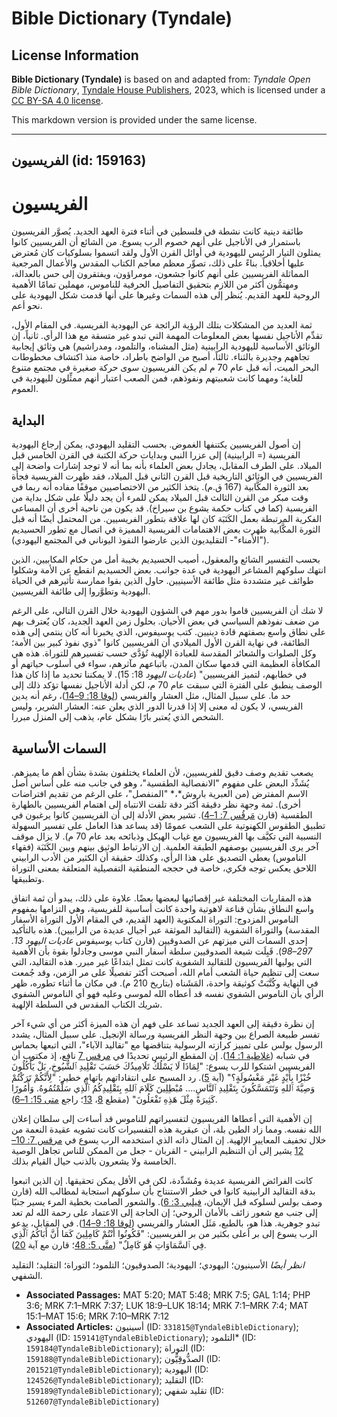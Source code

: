 # Bible Dictionary (Tyndale)

## License Information

**Bible Dictionary (Tyndale)** is based on and adapted from: _Tyndale Open Bible Dictionary_, [Tyndale House Publishers](https://tyndaleopenresources.com/), 2023, which is licensed under a [CC BY-SA 4.0 license](https://creativecommons.org/licenses/by-sa/4.0/legalcode.en).

This markdown version is provided under the same license.



--------------------------------

## الفريسيون (id: 159163)

الفريسيون
=========

طائفة دينية كانت نشطة في فلسطين في أثناء فترة العهد الجديد. يُصوَّر الفريسيون باستمرار في الأناجيل على أنهم خصوم الرب يسوع. من الشائع أن الفريسيين كانوا يمثلون التيار الرئيس لليهودية في أوائل القرن الأول ولقد اتسموا بسلوكيات كان مُعترض عليها أخلاقياً. بناءً على ذلك، تصوِّر معظم معاجم الكتاب المقدس والأعمال المرجعية المماثلة الفريسيين على أنهم كانوا جشعون، مومراؤون، ويفتقرون إلى حس بالعدالة، ومهتمُّون أكثر من اللازم بتحقيق التفاصيل الحرفية للناموس، مهملين تمامًا الأهمية الروحية للعهد القديم. يُنظر إلى هذه السمات وغيرها على أنها قدمت شكل اليهودية على نحو أعم.

ثمة العديد من المشكلات بتلك الرؤية الرائجة عن اليهودية الفريسية. في المقام الأول، تقدِّم الأناجيل نفسها بعض المعلومات المهمة التي تبدو غير متسقة مع هذا الرأي. ثانياً، إن الوثائق الأساسية لليهودية الرابينية (مثل المشناه، والتلمود، ومدراشيم) هي وثائق إيجابية تجاههم وجديرة بالثناء. ثالثاً، أصبح من الواضح باطراد، خاصة منذ اكتشاف مخطوطات البحر الميت، أنه قبل عام 70 م لم يكن الفريسيون سوى حركة صغيرة في مجتمع متنوع للغاية؛ ومهما كانت شعبيتهم ونفوذهم، فمن الصعب اعتبار أنهم ممثِّلون لليهودية في العموم.

البداية
-------

إن أصول الفريسيين يكتنفها الغموض. بحسب التقليد اليهودي، يمكن إرجاع اليهودية الفريسية (\= الرابينية) إلى عزرا النبي وبدايات حركة الكتبة في القرن الخامس قبل الميلاد. على الطرف المقابل، يجادل بعض العلماء بأنه بما أنه لا توجد إشارات واضحة إلى الفريسيين في الوثائق التاريخية قبل القرن الثاني قبل الميلاد، فقد ظهرت الفريسية فجأة بعد الثورة المكَّابية (167 ق.م). يتخذ الكثير من الاختصاصيين موقفًا مفاده أنه ربما في وقت مبكر من القرن الثالث قبل الميلاد يمكن للمرء أن يجد دليلًا على شكل بداية من الفريسية (كما في كتاب حكمة يشوع بن سيراخ). قد يكون من ناحية أخرى أن المساعي الفكرية المرتبطة بعمل الكَتَبَة كان لها علاقة بتطور الفريسيين. من المحتمل أيضًا أنه قبل الثورة المكَّابية ظهرت بعض الاهتمامات الفريسية المميزة في اتصال مع تطور الحسيديم ("الأمناء"\- التقليديون الذين عارضوا النفوذ اليوناني في المجتمع اليهودي).

بحسب التفسير الشائع والمعقول، أصيب الحسيديم بخيبة أمل من حكام المكابيين، الذين انتهك سلوكهم المشاعر اليهودية في عدة جوانب. بعض الحسيديم انقطع عن الأمة وشكلوا طوائف غير متشددة مثل طائفة الأسينيين. حاول الذين بقوا ممارسة تأثيرهم في الحياة اليهودية وتطوَّروا إلى طائفة الفريسيين.

لا شك أن الفريسيين قاموا بدور مهم في الشؤون اليهودية خلال القرن التالي، على الرغم من ضعف نفوذهم السياسي في بعض الأحيان. بحلول زمن العهد الجديد، كان يٌعترف بهم على نطاق واسع بصفتهم قادة دينيين. كتب يوسيفوس، الذي يخبرنا أنه كان ينتمي إلى هذه الطائفة، في نهاية القرن الأول الميلادي أن الفريسيين كانوا "ذوي نفوذ كبير بين الأمة؛ وكل الصلوات والشعائر المقدسة للعبادة الإلهية تُؤدَّى حسب تفسيرهم للتوراة. هذه هي المكافأة العظيمة التي قدمها سكان المدن، باتباعهم مآثرهم، سواء في أسلوب حياتهم أو في خطابهم، لتميز الفريسيين" (*عاديات اليهود* 18: 15\). لا يمكننا تحديد ما إذا كان هذا الوصف ينطبق على الفترة التي سبقت عام 70 م، لكن أدلة الأناجيل نفسها تؤكد ذلك إلى حد ما. على سبيل المثال، مثل العشار والفريسي ([لوقا 18: 9–14](https://ref.ly/Luke18:9-Luke18:14))، رغم أنه يدين الفريسي، لا يكون له معنى إلا إذا قدرنا الدور الذي يعلن عنه: العشار الشرير، وليس الشخص الذي يُعتبر بارًا بشكل عام، يذهب إلى المنزل مبررا.

السمات الأساسية
---------------

يصعب تقديم وصف دقيق للفريسيين، لأن العلماء يختلفون بشدة بشأن أهم ما يميزهم. يُشَدِّد البعض على مفهوم "الانفصالية الطقسية"، وهو في جانب منه على أساس أصل الاسم المفترض (من العبرية باروش*،* "المنفصل"، على الرغم من تقديم افتراضات أخرى). ثمة وجهة نظر دقيقة أكثر دقة تلفت الانتباه إلى اهتمام الفريسيين بالطهارة الطقسية (قارن [مَرقُس 7: 1–4](https://ref.ly/Mark7:1-Mark7:4)). تشير بعض الأدلة إلى أن الفريسيين كانوا يرغبون في تطبيق الطقوس الكهنوتية على الشعب عمومًا (قد يساعد هذا العامل على تفسير السهولة النسبية التي تكيَّف بها الفريسيون مع غياب الهيكل وذبائحه بعد عام 70 م). لا يزال موقف آخر يرى الفريسيين بوصفهم الطبقة العلمية. إن الارتباط الوثيق بينهم وبين الكَتَبَة (فقهاء الناموس) يعطي التصديق على هذا الرأي، وكذلك حقيقة أن الكثير من الأدب الرابيني اللاحق يعكس توجه فكري، خاصة في حججه المنطقية التفصيلية المتعلقة بمعنى التوراة وتطبيقها.

هذه المقاربات المختلفة غير إقصائيها لبعضها بعضًا. علاوة على ذلك، يبدو أن ثمة اتفاق واسع النطاق بشأن قناعة لاهوتية واحدة كانت أساسية للفريسية، وهي التزامها بمفهوم الناموس المزدوج: التوراة المكتوبة (العهد القديم، في المقام الأول التوراة الأسفار المقدسة) والتوراة الشفوية (التقاليد الموثقة عبر أجيال عديدة من الرابيين). هذه بالتأكيد إحدى السمات التي ميزتهم عن الصدوقيين (قارن كتاب يوسيفوس *عاديات اليهود 13\. 297–98*). قَبِلَت شيعة الصدوقيين سلطة أسفار النبي موسى وجادلوا بقوة بأن الأهمية التي يوليها الفريسيون للتقاليد الشفوية كانت تمثل ابتداعًا غير مبرر. هذه التقاليد، التي سعت إلى تنظيم حياة الشعب أمام الله، أصبحت أكثر تفصيلًا على مر الزمن، وقد جُمعت في النهاية وكُتَّبَتْ كوثيقة واحدة، المَشَناه (بتاريخ 210 م). في مكان ما أثناء تطوره، ظهر الرأي بأن الناموس الشفوي نفسه قد أعطاه الله لموسى وعليه فهو أي الناموس الشفوي شريك الكتاب المقدس في السلطة الإلهية.

إن نظرة دقيقة إلى العهد الجديد تساعد على فهم أن هذه الميزة أكثر من أي شيء آخر تفسر طبيعة الصراع بين وجهة النظر الفريسية ورسالة الإنجيل. على سبيل المثال، يشدد الرسول بولس على تمييز كرازته الرسولية بتناقضها مع "تقاليد الآباء"، التي اتبعها بحماس في شبابه ([غلاطية 1: 14](https://ref.ly/Gal1:14)). إن المقطع الرئيس تحديدًا في [مرقس 7](https://ref.ly/Mark7:1-Mark7:37) نافع، إذ مكتوب أن الفريسيين اشتكوا للرب يسوع: "لِمَاذَا لَا يَسْلُكُ تَلَامِيذُكَ حَسَبَ تَقْلِيدِ ٱلشُّيُوخِ، بَلْ يَأْكُلُونَ خُبْزًا بِأَيْدٍ غَيْرِ مَغْسُولَةٍ؟" (آية [5](https://ref.ly/Mark7:5)). رد المسيح على انتقاداتهم باتهام خطير: "لِأَنَّكُمْ تَرَكْتُمْ وَصِيَّةَ ٱللهِ وَتَتَمَسَّكُونَ بِتَقْلِيدِ ٱلنَّاسِ.... مُبْطِلِينَ كَلَامَ ٱللهِ بِتَقْلِيدِكُمُ ٱلَّذِي سَلَّمْتُمُوهُ. وَأُمُورًا كَثِيرَةً مِثْلَ هَذِهِ تَفْعَلُونَ" (مقطع [8](https://ref.ly/Mark7:8)، [13](https://ref.ly/Mark7:13)؛ راجع [متى 15: 1–6](https://ref.ly/Matt15:1-Matt15:6)).

إن الأهمية التي أعطاها الفريسيون لتفسيراتهم للناموس قد أساءت إلى سلطان إعلان الله نفسه. ومما زاد الطين بلة، أن عبقرية هذه التفسيرات كانت تشويه عقيدة النعمة من خلال تخفيف المعايير الإلهية. إن المثال ذاته الذي استخدمه الرب يسوع في [مرقس 7: 10–12](https://ref.ly/Mark7:10-Mark7:12) يشير إلى أن التنظيم الرابيني \- القربان \- جعل من الممكن للناس تجاهل الوصية الخامسة ولا يشعرون بالذنب حيال القيام بذلك.

كانت الفرائض الفريسية عديدة ومُشَدِّدة، لكن في الأقل يمكن تحقيقها. إن الذين اتبعوا بدقة التقاليد الرابينية كانوا في خطر الاستنتاج بأن سلوكهم استجابة لمطالب الله (قارن وصف بولس لسلوكه قبل الإيمان، [فيلبي 3: 6](https://ref.ly/Phil3:6)). والشعور الصامت بخطية المرء يسير جنبًا إلى جنب مع شعور زائف بالأمان الروحي؛ إن الحاجة إلى الاعتماد على رحمة الله لم تعد تبدو جوهرية. هذا هو، بالطبع، مَثَل العشار والفريسي ([لوقا 18: 9–14](https://ref.ly/Luke18:9-Luke18:14)). في المقابل، يدعو الرب يسوع إلى بر أعلى بكثير من بر الفريسيين: "فَكُونُوا أَنْتُمْ كَامِلِينَ كَمَا أَنَّ أَبَاكُمُ ٱلَّذِي فِي ٱلسَّمَاوَاتِ هُوَ كَامِلٌ" ([متَّى 5: 48](https://ref.ly/Matt5:48)؛ قارن مع آية [20](https://ref.ly/Matt5:20)).

*انظر أيضًا* الأسينيون؛ اليهودي؛ اليهودية؛ الصدوقيون؛ التلمود؛ التوراة؛ التقليد؛ التقليد الشفهي.

* **Associated Passages:** MAT 5:20; MAT 5:48; MRK 7:5; GAL 1:14; PHP 3:6; MRK 7:1–MRK 7:37; LUK 18:9–LUK 18:14; MRK 7:1–MRK 7:4; MAT 15:1–MAT 15:6; MRK 7:10–MRK 7:12
* **Associated Articles:** أسينيون (ID: `331815@TyndaleBibleDictionary`); اليهودي (ID: `159141@TyndaleBibleDictionary`); التلمود* (ID: `159184@TyndaleBibleDictionary`); التوراة (ID: `159188@TyndaleBibleDictionary`); الصدُّوقِيُّون (ID: `201521@TyndaleBibleDictionary`); اليهودية (ID: `124526@TyndaleBibleDictionary`); التقليد (ID: `159189@TyndaleBibleDictionary`); تقليد شفهي (ID: `512607@TyndaleBibleDictionary`)

